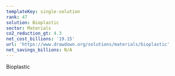 ```yaml
---
templateKey: single-solution
rank: 47
solution: Bioplastic
sector: Materials
co2_reduction_gt: 4.3
net_cost_billions: '19.15'
url: 'https://www.drawdown.org/solutions/materials/bioplastic'
net_savings_billions: N/A
---
```


Bioplastic